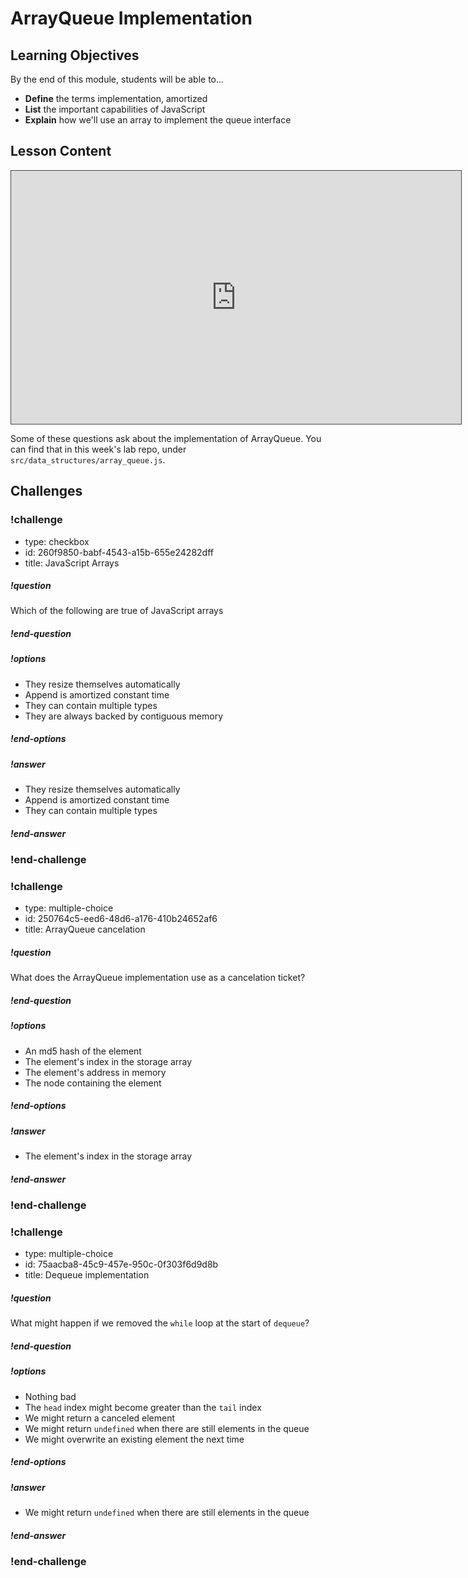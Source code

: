 # ArrayQueue Implementation

## Learning Objectives

By the end of this module, students will be able to...

- **Define** the terms implementation, amortized
- **List** the important capabilities of JavaScript
- **Explain** how we'll use an array to implement the queue interface

## Lesson Content

<iframe src="https://adaacademy.hosted.panopto.com/Panopto/Pages/Embed.aspx?id=4bf8f2de-ca77-4244-bf71-abb4004fc218&autoplay=false&offerviewer=true&showtitle=true&showbrand=false&start=0&interactivity=all" width=720 height=405 style="border: 1px solid #464646;" allowfullscreen allow="autoplay"></iframe>

Some of these questions ask about the implementation of ArrayQueue. You can find that in this week's lab repo, under `src/data_structures/array_queue.js`.

## Challenges

<!-- >>>>>>>>>>>>>>>>>>>>>> BEGIN CHALLENGE >>>>>>>>>>>>>>>>>>>>>> -->
<!-- Replace everything in square brackets [] and remove brackets  -->

### !challenge

* type: checkbox
* id: 260f9850-babf-4543-a15b-655e24282dff
* title: JavaScript Arrays
<!-- * points: [1] (optional, the number of points for scoring as a checkpoint) -->
<!-- * topics: [python, pandas] (optional the topics for analyzing points) -->

##### !question

Which of the following are true of JavaScript arrays

##### !end-question

##### !options

* They resize themselves automatically
* Append is amortized constant time
* They can contain multiple types
* They are always backed by contiguous memory

##### !end-options

##### !answer

* They resize themselves automatically
* Append is amortized constant time
* They can contain multiple types

##### !end-answer

<!-- other optional sections -->
<!-- !hint - !end-hint (markdown, users can see after a failed attempt) -->
<!-- !rubric - !end-rubric (markdown, instructors can see while scoring a checkpoint) -->
<!-- !explanation - !end-explanation (markdown, students can see after answering correctly) -->

### !end-challenge

<!-- ======================= END CHALLENGE ======================= -->
<!-- >>>>>>>>>>>>>>>>>>>>>> BEGIN CHALLENGE >>>>>>>>>>>>>>>>>>>>>> -->
<!-- Replace everything in square brackets [] and remove brackets  -->

### !challenge

* type: multiple-choice
* id: 250764c5-eed6-48d6-a176-410b24652af6
* title: ArrayQueue cancelation
<!-- * points: [1] (optional, the number of points for scoring as a checkpoint) -->
<!-- * topics: [python, pandas] (optional the topics for analyzing points) -->

##### !question

What does the ArrayQueue implementation use as a cancelation ticket?

##### !end-question

##### !options

* An md5 hash of the element
* The element's index in the storage array
* The element's address in memory
* The node containing the element

##### !end-options

##### !answer

* The element's index in the storage array

##### !end-answer

<!-- other optional sections -->
<!-- !hint - !end-hint (markdown, users can see after a failed attempt) -->
<!-- !rubric - !end-rubric (markdown, instructors can see while scoring a checkpoint) -->
<!-- !explanation - !end-explanation (markdown, students can see after answering correctly) -->

### !end-challenge

<!-- ======================= END CHALLENGE ======================= -->
<!-- >>>>>>>>>>>>>>>>>>>>>> BEGIN CHALLENGE >>>>>>>>>>>>>>>>>>>>>> -->
<!-- Replace everything in square brackets [] and remove brackets  -->

### !challenge

* type: multiple-choice
* id: 75aacba8-45c9-457e-950c-0f303f6d9d8b
* title: Dequeue implementation
<!-- * points: [1] (optional, the number of points for scoring as a checkpoint) -->
<!-- * topics: [python, pandas] (optional the topics for analyzing points) -->

##### !question

What might happen if we removed the `while` loop at the start of `dequeue`?

##### !end-question

##### !options

* Nothing bad
* The `head` index might become greater than the `tail` index
* We might return a canceled element
* We might return `undefined` when there are still elements in the queue
* We might overwrite an existing element the next time

##### !end-options

##### !answer

* We might return `undefined` when there are still elements in the queue

##### !end-answer

<!-- other optional sections -->
<!-- !hint - !end-hint (markdown, users can see after a failed attempt) -->
<!-- !rubric - !end-rubric (markdown, instructors can see while scoring a checkpoint) -->
<!-- !explanation - !end-explanation (markdown, students can see after answering correctly) -->

### !end-challenge

<!-- ======================= END CHALLENGE ======================= -->
